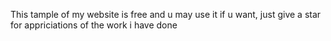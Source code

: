 This tample of my website is free and u may use it if u want, just give a star for appriciations of the work i have done

